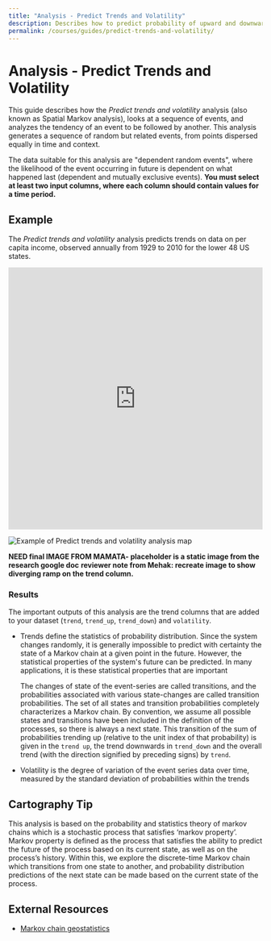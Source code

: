 ```yaml
---
title: "Analysis - Predict Trends and Volatility"
description: Describes how to predict probability of upward and downward trends using spatial Markov chains, with the CARTO Builder.
permalink: /courses/guides/predict-trends-and-volatility/
---
```


# Analysis - Predict Trends and Volatility

This guide describes how the _Predict trends and volatility_ analysis (also known as Spatial Markov analysis), looks at a sequence of events, and analyzes the tendency of an event to be followed by another. This analysis generates a sequence of random but related events, from points dispersed equally in time and context. 

The data suitable for this analysis are "dependent random events", where the likelihood of the event occurring in future is dependent on what happened last (dependent and mutually exclusive events). **You must select at least two input columns, where each column should contain values for a time period.** 

## Example

The _Predict trends and volatility_ analysis predicts trends on data on per capita income, observed annually from 1929 to 2010 for the lower 48 US states. 

<iframe width="100%" height="520" frameborder="0" src="https://team.carto.com/u/mehak-carto/builder/81bfd32c-7543-11e6-b62d-0ee66e2c9693/embed" allowfullscreen webkitallowfullscreen mozallowfullscreen oallowfullscreen msallowfullscreen></iframe>

<span class="wrap-border"><img src="/academy/img/guides/predict_trends/example.jpg" alt="Example of Predict trends and volatility analysis map" /></span>

**NEED final IMAGE FROM MAMATA- placeholder is a static image from the research google doc**
**reviewer note from Mehak: recreate image to show diverging ramp on the trend column.**

### Results

The important outputs of this analysis are the trend columns that are added to your dataset (`trend`, `trend_up`, `trend_down`) and `volatility`. 

- Trends define the statistics of probability distribution. Since the system changes randomly, it is generally impossible to predict with certainty the state of a Markov chain at a given point in the future. However, the statistical properties of the system's future can be predicted. In many applications, it is these statistical properties that are important

  The changes of state of the event-series are called transitions, and the probabilities associated with various state-changes are called transition probabilities. The set of all states and transition probabilities completely characterizes a Markov chain. By convention, we assume all possible states and transitions have been included in the definition of the processes, so there is always a next state. This transition of the sum of probabilities trending up (relative to the unit index of that probability) is given in the `trend up`, the trend downwards in `trend_down` and the overall trend (with the direction signified by preceding signs) by `trend`.

- Volatility is the degree of variation of the event series data over time, measured by the standard deviation of probabilities within the trends

## Cartography Tip

This analysis is based on the probability and statistics theory of markov chains which is a stochastic process that satisfies ‘markov property’. Markov property is defined as the process that satisfies the ability to predict the future of the process based on its current state, as well as on the process’s history. Within this, we explore the discrete-time Markov chain which transitions from one state to another, and probability distribution predictions of the next state can be made based on the current state of the process.

## External Resources

- [Markov chain geostatistics](http://gis.geog.uconn.edu/weidong/Markov_chain_spatial_statistics.htm)

